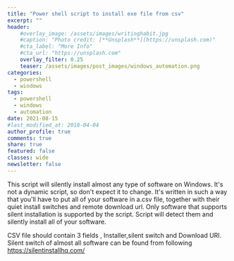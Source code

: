 ```yaml
---
title: "Power shell script to install exe file from csv"
excerpt: ""
header:
    #overlay_image: /assets/images/writinghabit.jpg
    #caption: "Photo credit: [**Unsplash**](https://unsplash.com)"
    #cta_label: "More Info"
    #cta_url: "https://unsplash.com"
    overlay_filter: 0.25
    teaser: /assets/images/post_images/windows_automation.png
categories:
  - powershell
  - windows
tags:
  - powershell
  - windows
  - automation
date: 2021-08-15
#last_modified_at: 2018-04-04  
author_profile: true
comments: true
share: true
featured: false
classes: wide
newsletter: false
---
```


This script will silently install almost any type of software on Windows. It's not a dynamic script, so don't expect it to change. It's written in such a way that you'll have to put all of your software in a.csv file, together with their quiet install switches and remote download url. Only software that supports silent installation is supported by the script. Script will detect them and silently install all of your software.

CSV file should contain 3 fields , Installer,silent switch and Download URI.
Silent switch of almost all software can be found from following
https://silentinstallhq.com/





<!--stackedit_data:
eyJoaXN0b3J5IjpbNDE0OTIwMTY4LC05MjQ3MTY4ODEsMTAxMj
UzOTA4NSwxNjM0MjcxNzM0LDE0MTcwNDU5NDQsLTU1NDMyMDU4
LC02MjM0NTI3NDMsLTYwNjQyOTAzNSw1MjE3NTEzOTEsLTQyNT
A3MjkyNCwxNTA5OTY1MzYxLC0xNzA4MTg3Mjg5LC0yMTEwMDIz
NDYzXX0=
-->
